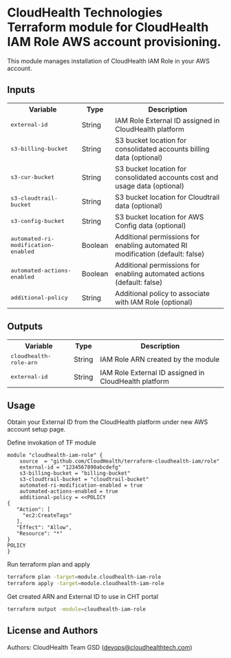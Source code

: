 CloudHealth Technologies Terraform module for CloudHealth IAM Role AWS account provisioning.
==================
This module manages installation of CloudHealth IAM Role in your AWS account.


Inputs
----------
<table>
  <tr>
    <th>Variable</th>
    <th>Type</th>
    <th>Description</th>
  </tr>
  <tr>
    <td><tt>external-id</tt></td>
    <td>String</td>
    <td>IAM Role External ID assigned in CloudHealth platform</td>
  </tr>
  <tr>
    <td><tt>s3-billing-bucket</tt></td>
    <td>String</td>
    <td>S3 bucket location for consolidated accounts billing data (optional)</td>
  </tr>
  <tr>
    <td><tt>s3-cur-bucket</tt></td>
    <td>String</td>
    <td>S3 bucket location for consolidated accounts cost and usage data (optional)</td>
  </tr>
  <tr>
    <td><tt>s3-cloudtrail-bucket</tt></td>
    <td>String</td>
    <td>S3 bucket location for Cloudtrail data (optional)</td>
  </tr>
  <tr>
    <td><tt>s3-config-bucket</tt></td>
    <td>String</td>
    <td>S3 bucket location for AWS Config data (optional)</td>
  </tr>
  <tr>
    <td><tt>automated-ri-modification-enabled</tt></td>
    <td>Boolean</td>
    <td>Additional permissions for enabling automated RI modification (default: false)</td>
  </tr>
  <tr>
    <td><tt>automated-actions-enabled</tt></td>
    <td>Boolean</td>
    <td>Additional permissions for enabling automated actions (default: false)</td>
  </tr>
  <tr>
    <td><tt>additional-policy</tt></td>
    <td>String</td>
    <td>Additional policy to associate with IAM Role (optional)</td>
  </tr>
</table>

Outputs
----------
<table>
  <tr>
    <th>Variable</th>
    <th>Type</th>
    <th>Description</th>
  </tr>
  <tr>
    <td><tt>cloudhealth-role-arn</tt></td>
    <td>String</td>
    <td>IAM Role ARN created by the module</td>
  </tr>
  <tr>
    <td><tt>external-id</tt></td>
    <td>String</td>
    <td>IAM Role External ID assigned in CloudHealth platform</td>
  </tr>
</table>

Usage
-----
Obtain your External ID from the CloudHealth platform under new AWS account setup page.

Define invokation of TF module

```
module "cloudhealth-iam-role" {
    source  = "github.com/CloudHealth/terraform-cloudhealth-iam/role"
    external-id = "1234567890abcdefg"
    s3-billing-bucket = "billing-bucket"
    s3-cloudtrail-bucket = "cloudtrail-bucket"
    automated-ri-modification-enabled = true
    automated-actions-enabled = true
    additional-policy = <<POLICY
{
   "Action": [
     "ec2:CreateTags"
   ],
   "Effect": "Allow",
   "Resource": "*"
}
POLICY
}
```

Run terraform plan and apply
```bash
terraform plan -target=module.cloudhealth-iam-role
terraform apply -target=module.cloudhealth-iam-role
```

Get created ARN and External ID to use in CHT portal
```bash
terraform output -module=cloudhealth-iam-role
```


License and Authors
-------------------
Authors: CloudHealth Team GSD (devops@cloudhealthtech.com)
